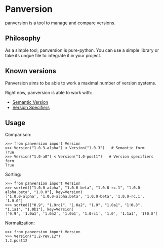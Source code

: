 # Panversion

panversion is a tool to manage and compare versions.


## Philosophy

As a simple tool, panversion is pure-python. You can use a simple library or take its
unque file to integrate it in your project.


## Known versions

Panversion aims to be able to work a maximal number of version systems.

Right now, panversion is able to work with:

* [Semantic Version](https://semver.org/)
* [Version Specifiers](https://packaging.python.org/en/latest/specifications/version-specifiers/)


## Usage

Comparison:

    >>> from panversion import Version
    >>> Version("1.0.3-alpha") < Version("1.0.3")   # Semantic form
    True
    >>> Version("1.0-a8") < Version("1.0-post1")   # Version specifiers form
    True

Sorting:

    >>> from panversion import Version
    >>> sorted(["1.0.0-alpha", "1.0.0-beta", "1.0.0-rc.1", "1.0.0-alpha.beta", "1.0.0"], key=Version)
    ['1.0.0-alpha', '1.0.0-alpha.beta', '1.0.0-beta', '1.0.0-rc.1', '1.0.0']
    >>> sorted(["0.9", "1.0rc1", "1.0a2", "1.0", "1.0a1", "1!0.8", "1.1a1", "1.0b1"], key=Version)
    ['0.9', '1.0a1', '1.0a2', '1.0b1', '1.0rc1', '1.0', '1.1a1', '1!0.8']

Normalization:

    >>> from panversion import Version
    >>> Version("1.2-rev.12")
    1.2.post12

